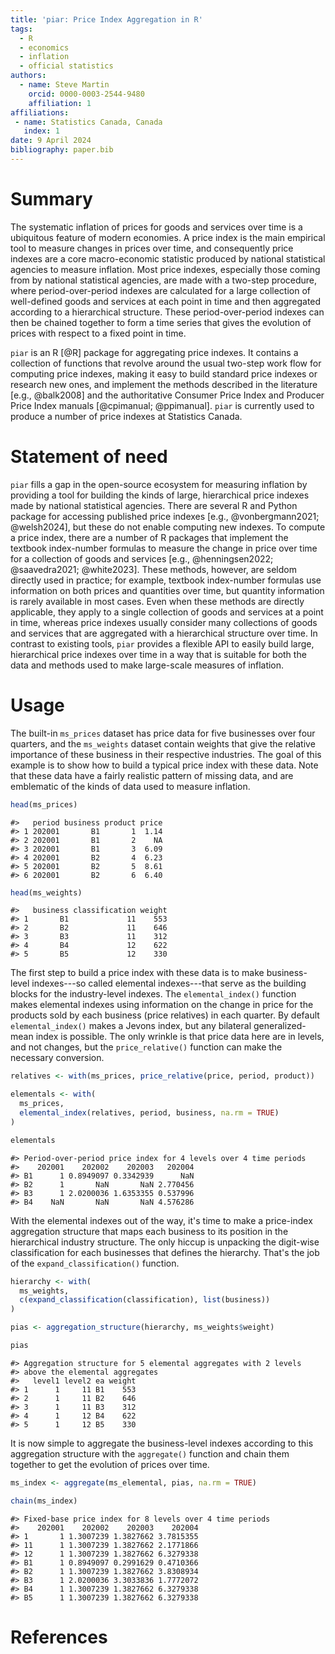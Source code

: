 ```yaml
---
title: 'piar: Price Index Aggregation in R'
tags:
  - R
  - economics
  - inflation
  - official statistics
authors:
  - name: Steve Martin
    orcid: 0000-0003-2544-9480
    affiliation: 1
affiliations:
 - name: Statistics Canada, Canada
   index: 1
date: 9 April 2024
bibliography: paper.bib
---
```


# Summary

The systematic inflation of prices for goods and services over time is a
ubiquitous feature of modern economies. A price index is the main empirical tool
to measure changes in prices over time, and consequently price indexes are a core
macro-economic statistic produced by national statistical agencies to measure
inflation. Most price indexes, especially those coming from by national statistical
agencies, are made with a two-step procedure, where period-over-period
indexes are calculated for a large collection of well-defined goods and services at
each point in time and then aggregated according to a hierarchical structure.
These period-over-period indexes can then be chained together to form a time
series that gives the evolution of prices with respect to a fixed point in time.

`piar` is an R [@R] package for aggregating price indexes. It contains a
collection of functions that revolve around the usual two-step work flow for
computing price indexes, making it easy to build standard price indexes or research
new ones, and implement the methods described in the literature [e.g., @balk2008]
and the authoritative Consumer Price Index and Producer Price Index manuals [@cpimanual; @ppimanual]. `piar` is currently
used to produce a number of price indexes at Statistics Canada.

# Statement of need

`piar` fills a gap in the open-source ecosystem for measuring inflation by providing a tool for building the kinds of large,
hierarchical price indexes made by national statistical agencies. There are several R and Python package for accessing published price indexes [e.g., @vonbergmann2021; @welsh2024], but these do not enable computing new indexes. To compute a price index, there are a number of R packages that implement the textbook index-number formulas to measure the change in price over time for a collection of goods and services [e.g., @henningsen2022; @saavedra2021; @white2023]. These methods, however, are seldom directly used in practice; for example, textbook index-number formulas use information on both
prices and quantities over time, but quantity information is rarely available in most cases. Even when these methods are directly applicable, they apply to a single collection of goods and services at a point in time, whereas price indexes usually consider many collections of goods and services that are aggregated with a hierarchical structure over time. In contrast to existing tools, `piar` provides a flexible API to easily build large, hierarchical price indexes over time in a way that is suitable for both the data and methods used to make large-scale measures of inflation.

# Usage

The built-in `ms_prices` dataset has price data for five businesses over four
quarters, and the `ms_weights` dataset contain weights that give the relative importance of these business in their respective industries. The goal of this example is to show how to build a typical price index with these data. Note that these data have a fairly realistic pattern of missing data, and are emblematic of the kinds of data used to measure inflation.

```r
head(ms_prices)
```

```
#>   period business product price
#> 1 202001       B1       1  1.14
#> 2 202001       B1       2    NA
#> 3 202001       B1       3  6.09
#> 4 202001       B2       4  6.23
#> 5 202001       B2       5  8.61
#> 6 202001       B2       6  6.40
```

```r
head(ms_weights)
```

```
#>   business classification weight
#> 1       B1             11    553
#> 2       B2             11    646
#> 3       B3             11    312
#> 4       B4             12    622
#> 5       B5             12    330
```

The first step to build a price index with these data is to make business-level indexes---so called elemental indexes---that serve as the building blocks for the industry-level indexes. The `elemental_index()` function makes elemental indexes using information on the change in price for the products sold by each business (price relatives) in each quarter. By default `elemental_index()` makes a Jevons index, but any bilateral generalized-mean index is possible. The only wrinkle is that price data here are in levels, and not changes, but the `price_relative()` function can make the necessary conversion.

```r
relatives <- with(ms_prices, price_relative(price, period, product))

elementals <- with(
  ms_prices,
  elemental_index(relatives, period, business, na.rm = TRUE)
)

elementals
```

```
#> Period-over-period price index for 4 levels over 4 time periods 
#>    202001    202002    202003   202004
#> B1      1 0.8949097 0.3342939      NaN
#> B2      1       NaN       NaN 2.770456
#> B3      1 2.0200036 1.6353355 0.537996
#> B4    NaN       NaN       NaN 4.576286
```

With the elemental indexes out of the way, it's time to make a price-index aggregation structure that maps each business to its position in the hierarchical industry structure. The only hiccup is unpacking the digit-wise classification for each businesses that defines the hierarchy. That's the job of the `expand_classification()` function.

```r
hierarchy <- with(
  ms_weights, 
  c(expand_classification(classification), list(business))
)

pias <- aggregation_structure(hierarchy, ms_weights$weight)

pias
```

```
#> Aggregation structure for 5 elemental aggregates with 2 levels
#> above the elemental aggregates 
#>   level1 level2 ea weight
#> 1      1     11 B1    553
#> 2      1     11 B2    646
#> 3      1     11 B3    312
#> 4      1     12 B4    622
#> 5      1     12 B5    330
```

It is now simple to aggregate the business-level indexes according to this aggregation structure with the `aggregate()` function and chain them together to get the evolution of prices over time.

```r
ms_index <- aggregate(ms_elemental, pias, na.rm = TRUE)

chain(ms_index)
```

```
#> Fixed-base price index for 8 levels over 4 time periods 
#>    202001    202002    202003    202004
#> 1       1 1.3007239 1.3827662 3.7815355
#> 11      1 1.3007239 1.3827662 2.1771866
#> 12      1 1.3007239 1.3827662 6.3279338
#> B1      1 0.8949097 0.2991629 0.4710366
#> B2      1 1.3007239 1.3827662 3.8308934
#> B3      1 2.0200036 3.3033836 1.7772072
#> B4      1 1.3007239 1.3827662 6.3279338
#> B5      1 1.3007239 1.3827662 6.3279338
```

# References